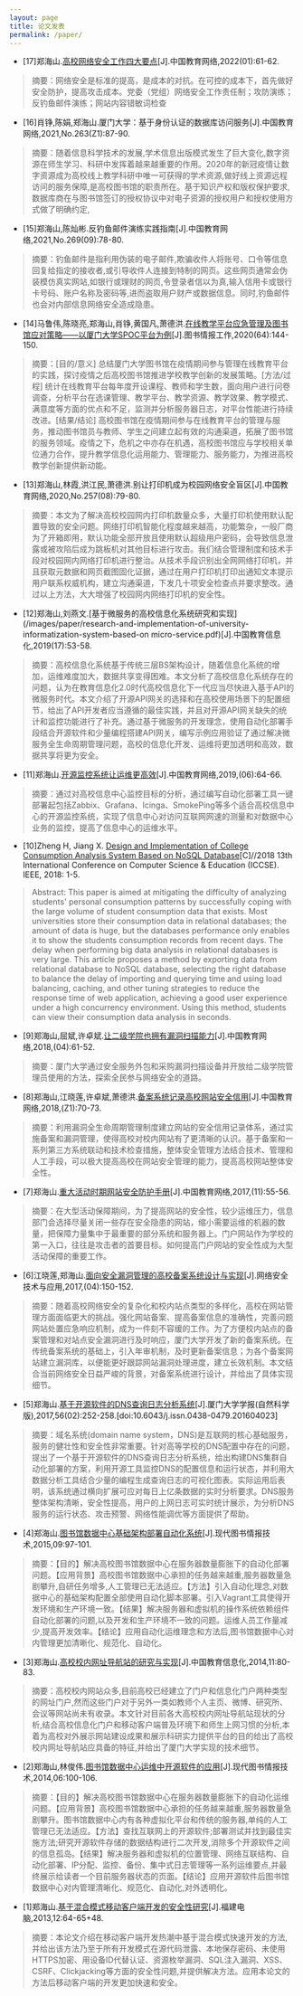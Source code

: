 ```yaml
---
layout: page
title: 论文发表
permalink: /paper/
---
```


- [17]郑海山.[高校网络安全工作四大要点](https://mp.weixin.qq.com/s/aKUQvxTs7lcmmkOROnI6EQ)\[J\].中国教育网络,2022(01):61-62.

> 摘要：网络安全是标准的提高，是成本的对抗。在可控的成本下，首先做好安全防护，提高攻击成本。党委（党组）网络安全工作责任制；攻防演练；反钓鱼邮件演练；网站内容错敏词检查

- [16]肖铮,陈娟,郑海山.厦门大学：基于身份认证的数据库访问服务[J].中国教育网络,2021,No.263(Z1):87-90.

> 摘要：随着信息科学技术的发展,学术信息出版模式发生了巨大变化,数字资源在师生学习、科研中发挥着越来越重要的作用。2020年的新冠疫情让数字资源成为高校线上教学科研中唯一可获得的学术资源,做好线上资源远程访问的服务保障,是高校图书馆的职责所在。基于知识产权和版权保护要求,数据库商在与图书馆签订的授权协议中对电子资源的授权用户和授权使用方式做了明确约定,

- [15]郑海山,陈灿彬.反钓鱼邮件演练实践指南[J].中国教育网络,2021,No.269(09):78-80.

> 摘要：钓鱼邮件是指利用伪装的电子邮件,欺骗收件人将账号、口令等信息回复给指定的接收者,或引导收件人连接到特制的网页。这些网页通常会伪装模仿真实网站,如银行或理财的网页,令登录者信以为真,输入信用卡或银行卡号码、账户名称及密码等,进而盗取用户财产或数据信息。同时,钓鱼邮件也会对内部信息网络安全造成隐患。

- [14]马鲁伟,陈晓亮,郑海山,肖铮,黄国凡,萧德洪.[在线教学平台应急管理及图书馆应对策略——以厦门大学SPOC平台为例](/images/paper/emergency-management-and-library-response-strategies-for-online-teaching-platforms.pdf)\[J\].图书情报工作,2020(64):144-150.

> 摘要：[目的/意义] 总结厦门大学图书馆在疫情期间参与管理在线教育平台的实践，探讨疫情之后高校图书馆推进学校教学创新的发展策略。[方法/过程] 统计在线教育平台每年度开设课程、教师和学生数，面向用户进行问卷调查，分析平台在选课管理、教学平台、教学资源、教学效果、教学模式、满意度等方面的优点和不足，监测并分析服务器日志，对平台性能进行持续改进。[结果/结论] 高校图书馆在疫情期间参与在线教育平台的管理与服务，推动图书馆员与教师、学生之间建立起有效的沟通渠道，拓展了图书馆的服务领域。疫情之下，危机之中亦存在机遇，高校图书馆应与学校相关单位通力合作，提升教学信息化运用能力、管理能力、服务能力，为推进高校教学创新提供新动能。

- [13]郑海山,林霞,洪江民,萧德洪.别让打印机成为校园网络安全盲区[J].中国教育网络,2020,No.257(08):79-80.

> 摘要：本文为了解决高校校园网内打印机数量众多，大量打印机使用默认配置导致的安全问题。网络打印机智能化程度越来越高，功能繁杂，一般厂商为了开箱即用，默认功能全部开放且使用默认超级用户密码，会导致信息泄露或被攻陷后成为跳板机对其他目标进行攻击。我们结合管理制度和技术手段对校园网内网络打印机进行整治。从技术手段识别出全网网络打印机，并且获取元数据和网页截图固化证据，通过在用户打印机打印出通知文本提示用户联系权威机构，建立沟通渠道，下发几十项安全检查点并要求整改。通过以上方法，大大增强了校园网内网络打印机的安全性。

- [12]郑海山,刘燕文.[基于微服务的高校信息化系统研究和实现](/images/paper/research-and-implementation-of-university-informatization-system-based-on micro-service.pdf)\[J\].中国教育信息化,2019(17):53-58.

> 摘要：高校信息化系统基于传统三层BS架构设计，随着信息化系统的增加，运维难度加大，数据共享变得困难。本文分析了高校信息化系统存在的问题，认为在教育信息化2.0时代高校信息化下一代应当尽快进入基于API的微服务时代。本文介绍了开源API网关的选择和在高校使用场景下的配置细节，给出了API开发者应当遵循的最佳实践，并且对开源API网关缺失的统计和监控功能进行了补充。通过基于微服务的开发理念，使用自动化部署手段结合开源软件和少量编程搭建API网关，编写示例应用验证了通过解决微服务全生命周期管理问题，高校的信息化开发、运维将更加透明和高效，数据共享将更为安全。

- [11]郑海山.[开源监控系统让运维更高效](http://media.cutech.edu.cn/jsgl/wlaq/201906/t20190605_1662029.shtml)\[J\].中国教育网络,2019,(06):64-66.

> 摘要：通过对高校信息中心监控目标的分析，通过编写自动化部署工具一键部署起包括Zabbix、Grafana、Icinga、SmokePing等多个适合高校信息中心的开源监控系统，实现了信息中心对访问互联网网速的测量和对数据中心业务的监控，提高了信息中心的运维水平。

- [10]Zheng H, Jiang X. [Design and Implementation of College Consumption Analysis System Based on NoSQL Database](/images/paper/design-and-implementation-of-college-consumption-analysis-system-based-on-nosql-database.pdf)\[C\]//2018 13th International Conference on Computer Science & Education (ICCSE). IEEE, 2018: 1-5.

> Abstract: This paper is aimed at mitigating the difficulty of analyzing students' personal consumption patterns by successfully coping with the large volume of student consumption data that exists. Most universities store their consumption data in relational databases; the amount of data is huge, but the databases performance only enables it to show the students consumption records from recent days. The delay when performing big data analysis in relational databases is very large. This article proposes a method by exporting data from relational database to NoSQL database, selecting the right database to balance the delay of importing and querying time and using load balancing, caching, and other tuning strategies to reduce the response time of web application, achieving a good user experience under a high concurrency environment. Using this method, students can view their consumption data analysis in seconds.

- [9]郑海山,屈斌,许卓斌.[让二级学院也拥有漏洞扫描能力](http://media.cutech.edu.cn/jsgl/wlaq/201804/t20180423_1596753.shtml)\[J\].中国教育网络,2018,(04):61-52.

> 摘要：厦门大学通过安全服务外包和采购漏洞扫描设备并开放给二级学院管理员使用的方法，探索全民参与网络安全的道路。


- [8]郑海山,江晓莲,许卓斌,萧德洪.[备案系统记录高校网站安全信用](/images/paper/practice-of-website-security-management-based-on-registering-system.pdf)\[J\].中国教育网络,2018,(Z1):70-73.

> 摘要：利用漏洞全生命周期管理制度建立网站的安全信用记录体系，通过实施备案和漏洞管理，使得高校对校内网站有了更清晰的认识。基于备案和一系列第三方系统联动和技术检查措施，整体安全管理方法结合技术、管理和人工手段，可以极大提高高校在网站安全管理的能力，提高高校网站整体安全性。

- [7]郑海山.[重大活动时期网站安全防护手册](/images/paper/website-security-manual.pdf)\[J\].中国教育网络,2017,(11):55-56.

> 摘要：在大型活动保障期间，为了提高网站的安全性，较少运维压力，信息部门会选择尽量关闭一些存在安全隐患的网站，缩小需要运维的机器的数量，把保障力量集中于最重要的部分系统和服务器上。门户网站作为学校的第一入口，往往是攻击者的首要目标。如何提高门户网站的安全性成为大型活动保障的重要工作。


- [6]江晓莲,郑海山.[面向安全漏洞管理的高校备案系统设计与实现](/images/paper/design_and_implementation_of_university_website_registering_system_for_security_vulnerability_management.pdf)\[J\].网络安全技术与应用,2017,(04):150-152.

> 摘要：随着高校网络安全的复杂化和校内站点类型的多样化，高校在网站管理方面面临更大的挑战。强化网站备案、提高备案信息的准确性，完善问题网站处置应急响应机制，成为一件刻不容缓的工作。为了方便校内站点的备案管理和对站点安全漏洞进行及时响应，厦门大学开发了新的备案系统。在传统备案系统的基础上，引入年审机制，及时更新备案信息；为各个备案网站建立漏洞库，以便能更好跟踪网站漏洞处理进度，建立长效机制。本文结合当前网络安全日益严峻的背景，对备案系统进行设计，并给出了具体实现细节。


- [5]郑海山.[基于开源软件的DNS查询日志分析系统](/images/paper/dns-query-log-analysis-system-based-on-open-source-software.pdf)\[J\].厦门大学学报(自然科学版),2017,56(02):252-258.[doi:10.6043/j.issn.0438-0479.201604023]

> 摘要：域名系统(domain name system，DNS)是互联网的核心基础服务，服务的健壮性和安全性非常重要。针对高等学校的DNS配置中存在的问题，提出了一个基于开源软件的DNS查询日志分析系统，给出构建DNS集群自动化部署的方案，利用开源工具监控DNS的配置信息和运行状态，并利用大数据分析工具结合少量的编程生成查询日志的可视化图表。实际运用后表明，该系统通过横向扩展可应对每日上亿条数据的实时分析要求。DNS服务整体架构清晰，安全性提高，用户的上网日志可实时统计展示，为分析DNS服务的运行状态、攻击预警、网络性能调优等方面提供了帮助。


- [4]郑海山.[图书馆数据中心基础架构部署自动化系统](/images/paper/the-automatic-system-for-infrastructure-deployment-in-the-data-center-of-library.pdf)\[J\].现代图书情报技术,2015,09:97-101.

> 摘要：【目的】解决高校图书馆数据中心在服务器数量膨胀下的自动化部署问题。【应用背景】高校图书馆数据中心承担的任务越来越重,服务器数量急剧攀升,自研任务增多,人工管理已无法适应。【方法】引入自动化理念,对数据中心的基础架构配置全部使用自动化脚本部署。引入Vagrant工具使得开发环境和生产环境一致。【结果】解决服务器和虚拟机的操作系统依赖组件自动化部署的问题,以及开发和生产环境不一致的问题。运维人员工作量减少,提高开发效率。【结论】应用自动化运维理念和方法后,图书馆数据中心对内管理更加清晰化、规范化、自动化。


- [3]郑海山.[高校校内网址导航站的研究与实现](/images/paper/research-and-implementation-of-university-web-directories.pdf)\[J\].中国教育信息化,2014,11:80-83.

> 摘要：高校校内网站众多,目前高校已经建立了门户和信息化门户两种类型的网址门户,然而这些门户对于另外一类如教师个人主页、微博、研究所、会议等网站尚未有收录。本文针对目前各大高校校内网址导航站现状的分析,结合高校信息化门户和移动客户端普及环境下和师生上网习惯的分析,本着为高校对外展示网站建设成果和展示科研实力提供平台的目的给出了高校校内网址导航站应具备的特征,并给出了厦门大学实现的技术细节。

- [2]郑海山,林俊伟.[图书馆数据中心运维中开源软件的应用](/images/paper/application-of-open-source-software-in-operation-and-maintenance-in-the-data-center-of-library.pdf)\[J\].现代图书情报技术,2014,06:100-106.

> 摘要：【目的】解决高校图书馆数据中心在服务器数量膨胀下的自动化运维问题。【应用背景】高校图书馆数据中心承担的任务越来越重,服务器数量急剧攀升。图书馆数据中心内有各种虚拟化平台和传统的服务器,单纯的人工管理已无法适应。【方法】查找互联网上的开源软件;部署测试并找到最佳实施方法;研究开源软件存储的数据结构进行二次开发,消除多个开源软件之间的信息孤岛。【结果】解决服务器和虚拟机的位置管理、网络互联结构、自动化部署、IP分配、监控、备份、集中式日志管理等一系列运维要点,并最终展示给读者一个目前服务器状态的页面。【结论】应用开源软件后图书馆数据中心对内管理清晰化、规范化、自动化,对外透明化。


- [1]郑海山.[基于混合模式移动客户端开发的安全性研究](/images/paper/research-on-security-of-hybird-app-development.pdf)\[J\].福建电脑,2013,12:64-65+48.

> 摘要：本论文介绍在移动客户端开发热潮中基于混合模式快速开发的方法,并给出该方法乃至于所有开发模式在源代码泄露、本地保存密码、未使用HTTPS加密、用设备ID代替认证、资源枚举漏洞、SQL注入漏洞、XSS、CSRF、Clickjacking等方面的安全性问题,并提供解决方法。应用本论文的方法后移动客户端的开发更加快速和安全。






